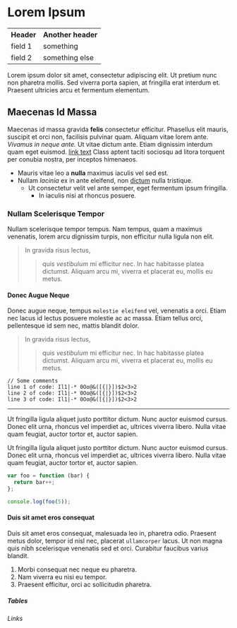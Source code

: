# Lorem Ipsum

<table>
<tr><th>Header</th><th>Another header</th></tr>
<tr><td>field 1</td><td>something</td></tr>
<tr><td>field 2</td><td>something else</td></tr>
</table>

Lorem ipsum dolor sit amet, consectetur adipiscing elit. Ut pretium nunc non pharetra mollis. Sed viverra porta sapien, at fringilla erat interdum et. Praesent ultricies arcu et fermentum elementum.

## Maecenas Id Massa

Maecenas id massa gravida **felis** consectetur efficitur. Phasellus elit mauris, suscipit et orci non, facilisis pulvinar quam. Aliquam vitae lorem ante. _Vivamus in neque ante._ Ut vitae dictum ante. Etiam dignissim interdum quam eget euismod. [link text](http://dev.nodeca.com) Class aptent taciti sociosqu ad litora torquent per conubia nostra, per inceptos himenaeos.

+ Mauris vitae leo a **nulla** maximus iaculis vel sed est.
+ Nullam _lacinia_ ex in ante eleifend, non [dictum](http://google.com) nulla tristique.
  * Ut consectetur velit vel ante semper, eget fermentum ipsum fringilla.
    - In iaculis nisi at rhoncus posuere.

### Nullam Scelerisque Tempor

Nullam scelerisque tempor tempus. Nam tempus, quam a maximus venenatis, lorem arcu dignissim turpis, non efficitur nulla ligula non elit.

> In gravida risus lectus,
>> quis _vestibulum_ mi efficitur nec.
>> In hac habitasse platea dictumst.
> Aliquam arcu mi, viverra et placerat eu, mollis eu metus.

#### Donec Augue Neque

Donec augue neque, tempus `molestie eleifend` vel, venenatis a orci. Etiam nec lacus id lectus posuere molestie ac ac massa. Etiam tellus orci, pellentesque id sem nec, mattis blandit dolor.

> In gravida risus lectus,
>> quis _vestibulum_ mi efficitur nec.
>> In hac habitasse platea dictumst.
> Aliquam arcu mi, viverra et placerat eu, mollis eu metus.

    // Some comments
    line 1 of code: Il1|-* 0Oo@&([{|}])$2<3>2
    line 2 of code: Il1|-* 0Oo@&([{|}])$2<3>2
    line 3 of code: Il1|-* 0Oo@&([{|}])$2<3>2

---

Ut fringilla ligula aliquet justo porttitor dictum. Nunc auctor euismod cursus. Donec elit urna, rhoncus vel imperdiet ac, ultrices viverra libero. Nulla vitae quam feugiat, auctor tortor et, auctor sapien.

Ut fringilla ligula aliquet justo porttitor dictum. Nunc auctor euismod cursus. Donec elit urna, rhoncus vel imperdiet ac, ultrices viverra libero. Nulla vitae quam feugiat, auctor tortor et, auctor sapien.

``` js
var foo = function (bar) {
  return bar++;
};

console.log(foo(5));
```

#### Duis sit amet eros consequat

Duis sit amet eros consequat, malesuada leo in, pharetra odio. Praesent metus dolor, tempor id nisl nec, placerat `ullamcorper` lacus. Ut non magna quis nibh scelerisque venenatis sed et orci. Curabitur faucibus varius blandit.

1. Morbi consequat nec neque eu pharetra.
2. Nam viverra eu nisi eu tempor.
3. Praesent efficitur, orci ac sollicitudin pharetra.

##### Tables

###### Links
